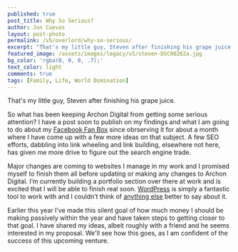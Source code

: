 ```yaml
---
published: true
post_title: Why So Serious?
author: Jon Cuevas
layout: post-photo
permalink: /v5/overlord/why-so-serious/
excerpt: "That's my little guy, Steven after finishing his grape juice."
featured_image: /assets/images/legacy/v5/steven-DSC00262a.jpg
bg_color: 'rgba(0, 0, 0, .7);'
text_color: light
comments: true
tags: [Family, Life, World Domination]
---
```


<p class="lead">That's my little guy, Steven after finishing his grape juice.</p>

So what has been keeping Archon Digital from getting some serious attention? I have a post soon to publish on my findings and what I am going to do about my [Facebook Fan Box][2] since obrserving it for about a month where I have come up with a few more ideas on that subject. A few SEO efforts, dabbling into link wheeling and link building, elsewhere not here, has given me more drive to figure out the search engine trade.

Major changes are coming to websites I manage in my work and I promised myself to finish them all before updating or making any changes to Archon Digital. I’m currently building a portfolio section over there at work and is excited that I will be able to finish real soon. [WordPress][1] is simply a fantastic tool to work with and I couldn’t think of [anything else][1] better to say about it.

Earlier this year I’ve made this silent goal of how much money I should be making passively within the year and have taken steps to getting closer to that goal. I have shared my ideas, albeit roughly with a friend and he seems interested in my proposal. We'll see how this goes, as I am confident of the success of this upcoming venture.

[1]: http://archon.digital/articles/wordpress-to-jekyll/
[2]: http://archon.digital/social-media/facebook-fan-page-and-fan-box-a-sucker-for-widgets/